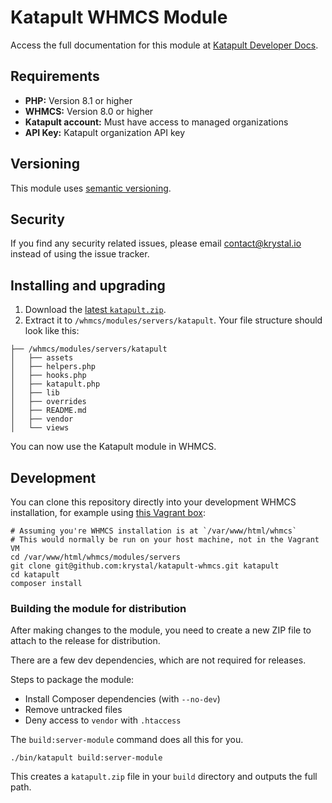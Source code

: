 # Katapult WHMCS Module

Access the full documentation for this module at [Katapult Developer Docs](https://developers.katapult.io/docs/category/whmcs).

## Requirements

* **PHP:** Version 8.1 or higher
* **WHMCS:** Version 8.0 or higher
* **Katapult account:** Must have access to managed organizations
* **API Key:** Katapult organization API key

## Versioning

This module uses [semantic versioning](https://semver.org/).

## Security

If you find any security related issues, please email [contact@krystal.io](mailto:contact@krystal.io) instead of using the issue tracker.

## Installing and upgrading

1. Download the [latest `katapult.zip`](https://github.com/krystal/katapult-whmcs/releases).
2. Extract it to `/whmcs/modules/servers/katapult`. Your file structure should look like this:

```plain
├── /whmcs/modules/servers/katapult
│   ├── assets
│   ├── helpers.php
│   ├── hooks.php
│   ├── katapult.php
│   ├── lib
│   ├── overrides
│   ├── README.md
│   ├── vendor
│   └── views
```

You can now use the Katapult module in WHMCS.

## Development

You can clone this repository directly into your development WHMCS installation, for example using [this Vagrant box](https://github.com/grizzlyware/whmcs-dev/):

```shell
# Assuming you're WHMCS installation is at `/var/www/html/whmcs`
# This would normally be run on your host machine, not in the Vagrant VM
cd /var/www/html/whmcs/modules/servers
git clone git@github.com:krystal/katapult-whmcs.git katapult
cd katapult
composer install
```

### Building the module for distribution

After making changes to the module, you need to create a new ZIP file to attach to the release for distribution.

There are a few dev dependencies, which are not required for releases.

Steps to package the module:

* Install Composer dependencies (with `--no-dev`)
* Remove untracked files
* Deny access to `vendor` with `.htaccess`

The `build:server-module` command does all this for you.

```shell
./bin/katapult build:server-module
```

This creates a `katapult.zip` file in your `build` directory and outputs the full path.
